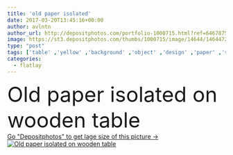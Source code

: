 ```yaml
---
title: 'old paper isolated'
date: 2017-03-20T13:45:16+00:00
author: avlntn
author_url: http://depositphotos.com/portfolio-1000715.html?ref=64678756
image: https://st3.depositphotos.com/thumbs/1000715/image/14644/146447293/api_thumb_450.jpg?forcejpeg=true
type: "post"
tags: ['table' ,'yellow' ,'background' ,'object' ,'design' ,'paper' ,'space' ,'decorative' ,'empty' ,'metal' ,'light' ,'wooden' ,'black' ,'electric' ,'electricity' ,'dark' ,'style' ,'old' ,'retro' ,'vintage' ,'concept' ,'house' ,'wall' ,'illumination' ,'lamp' ,'interior' ,'blank' ,'age' ,'desktop' ,'work' ,'letter' ,'desk' ,'spot' ,'aged' ,'edge' ,'wood' ,'dirty' ,'page' ,'rust' ,'ancient' ,'manuscript' ,'shade' ,'top' ,'realistic' ,'workplace' ,'used' ,'mockup' ,'flat lay' ,'flatlay' ]
categories: 
  - flatlay
---
```

<div aling="center">
            <font size="60"> Old paper isolated on wooden table</font>   
</div>
<div>
    <a href='https://depositphotos.com/146447293/stock-photo-old-paper-isolated.html?ref=64678756' target=_blank > Go "Depositphotos" to get lage size of this picture ->
        <img href='https://depositphotos.com/146447293/stock-photo-old-paper-isolated.html?ref=64678756' src='https://st3.depositphotos.com/1000715/14644/i/950/depositphotos_146447293-stock-photo-old-paper-isolated.jpg?forcejpeg=true' alt='Old paper isolated on wooden table' >
    </a>
</div>
